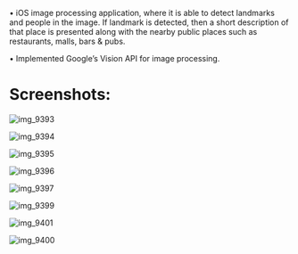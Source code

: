 • iOS image processing application, where it is able to detect landmarks and people in the image. If landmark is detected, then a short description of that place is presented along with the nearby public places such as restaurants, malls, bars & pubs.

• Implemented Google’s Vision API for image processing.

# Screenshots:

![img_9393](https://user-images.githubusercontent.com/13805920/34796877-02fd5078-f625-11e7-9ae4-bc95eaa34a4c.PNG)

![img_9394](https://user-images.githubusercontent.com/13805920/34797098-5b20ec6a-f625-11e7-993d-fa8113fd0e81.PNG)

![img_9395](https://user-images.githubusercontent.com/13805920/34797128-6c3b8f00-f625-11e7-9418-9ff9cb2ec5ca.PNG)

![img_9396](https://user-images.githubusercontent.com/13805920/34797136-72b30994-f625-11e7-82dc-80615b92f579.PNG)

![img_9397](https://user-images.githubusercontent.com/13805920/34797170-89745f5c-f625-11e7-9ccc-76ba2560fa44.PNG)

![img_9399](https://user-images.githubusercontent.com/13805920/34797176-9128083e-f625-11e7-9bd5-166ca6d05c08.PNG)

![img_9401](https://user-images.githubusercontent.com/13805920/34797359-27523eec-f626-11e7-87d3-edc40624ba40.PNG)

![img_9400](https://user-images.githubusercontent.com/13805920/34797206-aaae6a3c-f625-11e7-9684-ae2c317227c2.PNG)

